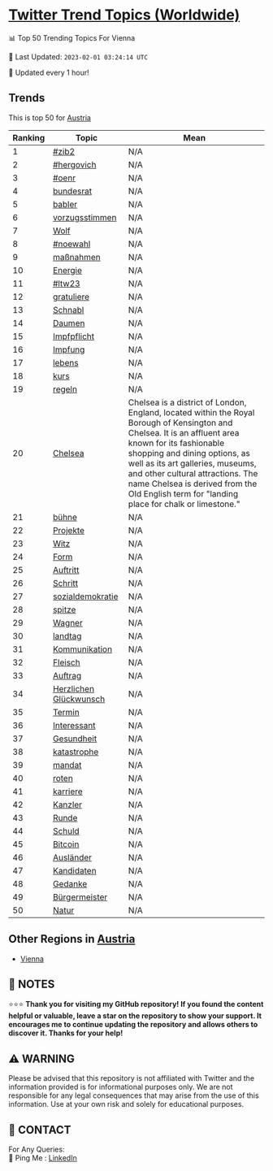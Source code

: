 [Twitter Trend Topics (Worldwide)](https://github.com/ErcinDedeoglu/Twitter-Trend-Topics)
==========


📊 Top 50 Trending Topics For Vienna

📆 Last Updated: `2023-02-01 03:24:14 UTC`

🔧 Updated every 1 hour!


## Trends

This is top 50 for [Austria](</Austria>)

| Ranking | Topic | Mean |
| ------- | ------------ | ------------ |
| 1 | [#zib2](http://twitter.com/search?q=%23zib2) | N/A |
| 2 | [#hergovich](http://twitter.com/search?q=%23hergovich) | N/A |
| 3 | [#oenr](http://twitter.com/search?q=%23oenr) | N/A |
| 4 | [bundesrat](http://twitter.com/search?q=bundesrat) | N/A |
| 5 | [babler](http://twitter.com/search?q=babler) | N/A |
| 6 | [vorzugsstimmen](http://twitter.com/search?q=vorzugsstimmen) | N/A |
| 7 | [Wolf](http://twitter.com/search?q=Wolf) | N/A |
| 8 | [#noewahl](http://twitter.com/search?q=%23noewahl) | N/A |
| 9 | [maßnahmen](http://twitter.com/search?q=ma%c3%9fnahmen) | N/A |
| 10 | [Energie](http://twitter.com/search?q=Energie) | N/A |
| 11 | [#ltw23](http://twitter.com/search?q=%23ltw23) | N/A |
| 12 | [gratuliere](http://twitter.com/search?q=gratuliere) | N/A |
| 13 | [Schnabl](http://twitter.com/search?q=Schnabl) | N/A |
| 14 | [Daumen](http://twitter.com/search?q=Daumen) | N/A |
| 15 | [Impfpflicht](http://twitter.com/search?q=Impfpflicht) | N/A |
| 16 | [Impfung](http://twitter.com/search?q=Impfung) | N/A |
| 17 | [lebens](http://twitter.com/search?q=lebens) | N/A |
| 18 | [kurs](http://twitter.com/search?q=kurs) | N/A |
| 19 | [regeln](http://twitter.com/search?q=regeln) | N/A |
| 20 | [Chelsea](http://twitter.com/search?q=Chelsea) | Chelsea is a district of London, England, located within the Royal Borough of Kensington and Chelsea. It is an affluent area known for its fashionable shopping and dining options, as well as its art galleries, museums, and other cultural attractions. The name Chelsea is derived from the Old English term for "landing place for chalk or limestone." |
| 21 | [bühne](http://twitter.com/search?q=b%c3%bchne) | N/A |
| 22 | [Projekte](http://twitter.com/search?q=Projekte) | N/A |
| 23 | [Witz](http://twitter.com/search?q=Witz) | N/A |
| 24 | [Form](http://twitter.com/search?q=Form) | N/A |
| 25 | [Auftritt](http://twitter.com/search?q=Auftritt) | N/A |
| 26 | [Schritt](http://twitter.com/search?q=Schritt) | N/A |
| 27 | [sozialdemokratie](http://twitter.com/search?q=sozialdemokratie) | N/A |
| 28 | [spitze](http://twitter.com/search?q=spitze) | N/A |
| 29 | [Wagner](http://twitter.com/search?q=Wagner) | N/A |
| 30 | [landtag](http://twitter.com/search?q=landtag) | N/A |
| 31 | [Kommunikation](http://twitter.com/search?q=Kommunikation) | N/A |
| 32 | [Fleisch](http://twitter.com/search?q=Fleisch) | N/A |
| 33 | [Auftrag](http://twitter.com/search?q=Auftrag) | N/A |
| 34 | [Herzlichen Glückwunsch](http://twitter.com/search?q=Herzlichen+Gl%c3%bcckwunsch) | N/A |
| 35 | [Termin](http://twitter.com/search?q=Termin) | N/A |
| 36 | [Interessant](http://twitter.com/search?q=Interessant) | N/A |
| 37 | [Gesundheit](http://twitter.com/search?q=Gesundheit) | N/A |
| 38 | [katastrophe](http://twitter.com/search?q=katastrophe) | N/A |
| 39 | [mandat](http://twitter.com/search?q=mandat) | N/A |
| 40 | [roten](http://twitter.com/search?q=roten) | N/A |
| 41 | [karriere](http://twitter.com/search?q=karriere) | N/A |
| 42 | [Kanzler](http://twitter.com/search?q=Kanzler) | N/A |
| 43 | [Runde](http://twitter.com/search?q=Runde) | N/A |
| 44 | [Schuld](http://twitter.com/search?q=Schuld) | N/A |
| 45 | [Bitcoin](http://twitter.com/search?q=Bitcoin) | N/A |
| 46 | [Ausländer](http://twitter.com/search?q=Ausl%c3%a4nder) | N/A |
| 47 | [Kandidaten](http://twitter.com/search?q=Kandidaten) | N/A |
| 48 | [Gedanke](http://twitter.com/search?q=Gedanke) | N/A |
| 49 | [Bürgermeister](http://twitter.com/search?q=B%c3%bcrgermeister) | N/A |
| 50 | [Natur](http://twitter.com/search?q=Natur) | N/A |



## Other Regions in [Austria](</Austria>)

* [Vienna](</Austria/Vienna.md>)



## 📝 NOTES

⭐⭐⭐ **Thank you for visiting my GitHub repository! If you found the content helpful or valuable, leave a star on the repository to show your support. It encourages me to continue updating the repository and allows others to discover it. Thanks for your help!**


## ⚠️ WARNING

Please be advised that this repository is not affiliated with Twitter and the information provided is for informational purposes only. We are not responsible for any legal consequences that may arise from the use of this information. Use at your own risk and solely for educational purposes.


## 📨 CONTACT

 For Any Queries:  
            🏓 Ping Me : [LinkedIn](https://www.linkedin.com/in/ercindedeoglu/)

